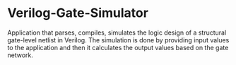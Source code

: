 # Verilog-Gate-Simulator
Application that parses, compiles, simulates the logic design of a structural gate-level netlist in Verilog. The simulation is done by providing input values to the application and then it calculates the output values based on the gate network.
